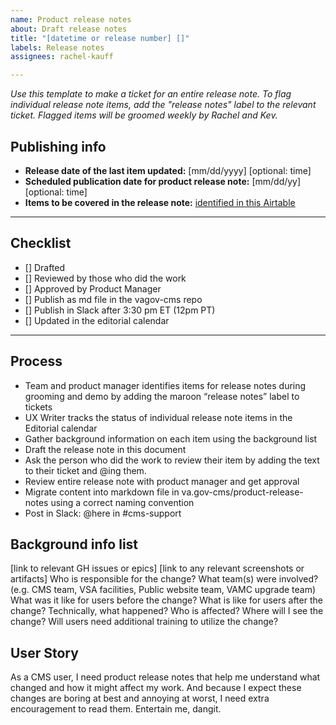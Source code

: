 ```yaml
---
name: Product release notes
about: Draft release notes
title: "[datetime or release number] []"
labels: Release notes
assignees: rachel-kauff

---
```

_Use this template to make a ticket for an entire release note. To flag individual release note items, add the "release notes" label to the relevant ticket. Flagged items will be groomed weekly by Rachel and Kev._

## Publishing info

* **Release date of the last item updated:** [mm/dd/yyyy] [optional: time]
* **Scheduled publication date for product release note:** [mm/dd/yy] [optional: time]
* **Items to be covered in the release note:** [identified in this Airtable](https://airtable.com/tblulo3XrMLuh4N0l/viwL2poNtFAZMeS6Z?blocks=hide)

---

## Checklist
- [] Drafted
- [] Reviewed by those who did the work
- [] Approved by Product Manager
- [] Publish as md file in the vagov-cms repo
- [] Publish in Slack after 3:30 pm ET (12pm PT)
- [] Updated in the editorial calendar

---

## Process
* Team and product manager identifies items for release notes during grooming and demo by adding the maroon “release notes” label to tickets
* UX Writer tracks the status of individual release note items in the Editorial calendar
* Gather background information on each item using the background list
* Draft the release note in this document
* Ask the person who did the work to review their item by adding the text to their ticket and @ing them.
* Review entire release note with product manager and get approval 
* Migrate content into markdown file in va.gov-cms/product-release-notes using a correct naming convention
* Post in Slack: @here in #cms-support

## Background info list
[link to relevant GH issues or epics]
[link to any relevant screenshots or artifacts]
Who is responsible for the change?
What team(s) were involved? (e.g. CMS team, VSA facilities, Public website team, VAMC upgrade team)
What was it like for users before the change?
What is like for users after the change?
Technically, what happened?
Who is affected?
Where will I see the change?
Will users need additional training to utilize the change?

## User Story
As a CMS user, I need product release notes that help me understand what changed and how it might affect my work. And because I expect these changes are boring at best and annoying at worst, I need extra encouragement to read them. Entertain me, dangit.


